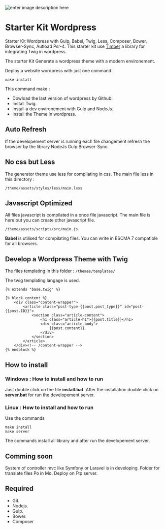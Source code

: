 ![enter image description here](http://salva-crea.fr/wp-content/uploads/2018/01/screenshot.png)

# Starter Kit Wordpress
Starter Kit Wordpress with Gulp, Babel, Twig, Less, Composer, Bower, Browser-Sync, Autload Psr-4. This starter kit use [Timber](https://github.com/timber/timber) a library for integrating Twig in wordpress.

The starter Kit Generate a wordpress theme with a modern environement.

Deploy a website wordpress with just one command :

``make install``

This command make :

- Dowload the last version of wordpress by Github.
- Install Twig.
- Install a dev environement with Gulp and NodeJs.
- Install the Theme in wordpress.  

## Auto Refresh

If the developement server is running each file changement refresh the browser by the library NodeJs Gulp Browser-Sync.

## No css but Less

The generator theme use less for compilating in css. The main file less in this directory :

    /theme/assets/styles/less/main.less


## Javascript Optimized

All files javascript is compilated in a once file javascript. The main file is here but you can create other javascript file.

    /theme/assets/scripts/src/main.js

**Babel**  is utilised for compilating files. You can write in ESCMA 7 compatible for all browsers.

## Develop a Wordpress Theme with Twig

The files templating In this folder :
``/themes/templates/``

The twig templating langage is used.

```
{% extends "base.twig" %}

{% block content %}
	<div class="content-wrapper">
		<article class="post-type-{{post.post_type}}" id="post-{{post.ID}}">
			<section class="article-content">
				<h1 class="article-h1">{{post.title}}</h1>
				<div class="article-body">
					{{post.content}}
				</div>
			</section>
		</article>
	</div><!-- /content-wrapper -->
{% endblock %}
```

## How to install

### Windows : How to install and how to run

Just double click on the file **install.bat**. After the installation double click on **server.bat** for run the developement server.

### Linux : How to install and how to run

Use the commands

```
make install
make server
```

The commands install all library and after run the developement server.

## Comming soon

System of controller mvc like Symfony or Laravel is in developing.
Folder for translate files Po in Mo.
Deploy on Ftp server.

## Required

- Git.
- Nodejs.
- Gulp.
- Bower.
- Composer
